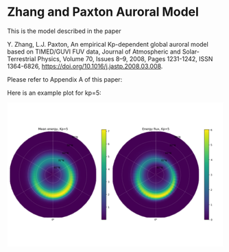 # Zhang and Paxton Auroral Model
This is the model described in the paper

Y. Zhang, L.J. Paxton, An empirical Kp-dependent global auroral model based on TIMED/GUVI FUV data, Journal of Atmospheric and Solar-Terrestrial Physics, Volume 70, Issues 8–9, 2008, Pages 1231-1242, ISSN 1364-6826, https://doi.org/10.1016/j.jastp.2008.03.008.

Please refer to Appendix A of this paper:

Here is an example plot for kp=5:

![alt text](https://github.com/FasilGibdaw/ZhangPaxtonAuroralModel/blob/main/example.png)

